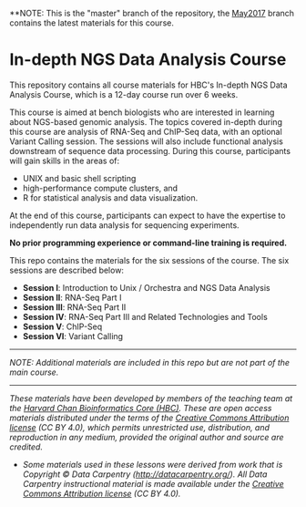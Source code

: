 **NOTE: This is the "master" branch of the repository, the [May2017](https://github.com/hbctraining/In-depth-NGS-Data-Analysis-Course/tree/may2017) branch contains the latest materials for this course.

# In-depth NGS Data Analysis Course
This repository contains all course materials for HBC's In-depth NGS Data Analysis Course, which is a 12-day course run over 6 weeks.

This course is aimed at bench biologists who are interested in learning about NGS-based genomic analysis. The topics covered in-depth during this course are analysis of RNA-Seq and ChIP-Seq data, with an optional Variant Calling session. The sessions will also include functional analysis downstream of sequence data processing. During this course, participants will gain skills in the areas of:
 
* UNIX and basic shell scripting
* high-performance compute clusters, and 
* R for statistical analysis and data visualization. 

At the end of this course, participants can expect to have the expertise to independently run data analysis for sequencing experiments.

**No prior programming experience or command-line training is required.**

This repo contains the materials for the six sessions of the course. The six sessions are described below:

 * **Session I**: Introduction to Unix / Orchestra and NGS Data Analysis
 * **Session II**: RNA-Seq Part I
 * **Session III**: RNA-Seq Part II
 * **Session IV**: RNA-Seq Part III and Related Technologies and Tools
 * **Session V**: ChIP-Seq
 * **Session VI**: Variant Calling

---

*NOTE: Additional materials are included in this repo but are not part of the main course.*

---

*These materials have been developed by members of the teaching team at the [Harvard Chan Bioinformatics Core (HBC)](http://bioinformatics.sph.harvard.edu/). These are open access materials distributed under the terms of the [Creative Commons Attribution license](https://creativecommons.org/licenses/by/4.0/) (CC BY 4.0), which permits unrestricted use, distribution, and reproduction in any medium, provided the original author and source are credited.*

* *Some materials used in these lessons were derived from work that is Copyright © Data Carpentry (http://datacarpentry.org/). 
All Data Carpentry instructional material is made available under the [Creative Commons Attribution license](https://creativecommons.org/licenses/by/4.0/) (CC BY 4.0).*
